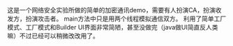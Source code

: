 这是一个网络安全实验所做的简单的加密通讯demo，需要有人扮演CA，扮演收发方，扮演攻击者。
main方法中只是用两个线程模拟通信双方。
利用了简单工厂模式、工厂模式和Builder
UI界面非常简陋，甚至没做完（java做UI简直反人类嘛）不过已经可以稍微改改用了。
